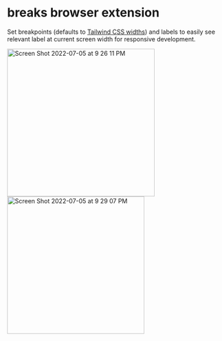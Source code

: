 # breaks browser extension

Set breakpoints (defaults to [Tailwind CSS widths](https://tailwindcss.com/docs/responsive-design)) and labels to easily see relevant label at current screen width for responsive development.

<img width="343" alt="Screen Shot 2022-07-05 at 9 26 11 PM" src="https://user-images.githubusercontent.com/19801577/177447606-bdea0481-2fca-43ba-a3d1-51209c408502.png">

<img width="319" alt="Screen Shot 2022-07-05 at 9 29 07 PM" src="https://user-images.githubusercontent.com/19801577/177447835-84ef5f5e-09c6-4087-91fd-fc3302dad428.png">

